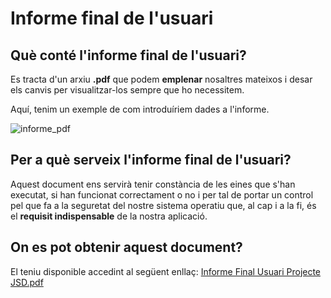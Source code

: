 # Informe final de l'usuari

## Què conté l'informe final de l'usuari?

Es tracta d'un arxiu **.pdf** que podem **emplenar** nosaltres mateixos i desar els canvis per visualitzar-los sempre que ho necessitem.

Aquí, tenim un exemple de com introduíriem dades a l'informe.

![informe_pdf](https://user-images.githubusercontent.com/92753159/169624033-8e58f7b6-2829-45a0-bec1-708dff4290fc.png)

## Per a què serveix l'informe final de l'usuari?

Aquest document ens servirà tenir constància de les eines que s'han executat, si han funcionat correctament o no i per tal de portar un control pel que fa a la seguretat del nostre sistema operatiu que, al cap i a la fi, és el **requisit indispensable** de la nostra aplicació.

## On es pot obtenir aquest document?

El teniu disponible accedint al següent enllaç: [Informe Final Usuari Projecte JSD.pdf](https://github.com/2ASIX-2021-22/ProjecteJSD/files/8744913/Informe.Final.Usuari.Projecte.JSD.pdf) 
